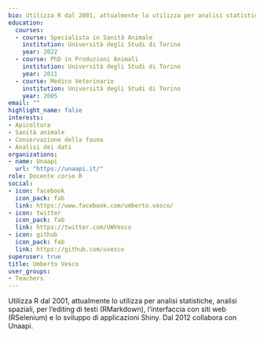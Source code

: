 ```yaml
---
bio: Utilizza R dal 2001, attualmente lo utilizza per analisi statistiche, analisi spaziali, per l’editing di testi (RMarkdown), l’interfaccia con siti web (RSelenium) e lo sviluppo di applicazioni Shiny. Dal 2012 collabora con Unaapi.
education:
  courses:
  - course: Specialista in Sanità Animale
    institution: Università degli Studi di Torino
    year: 2022
  - course: PhD in Produzioni Animali
    institution: Università degli Studi di Torino
    year: 2011
  - course: Medico Veterinario
    institution: Università degli Studi di Torino
    year: 2005
email: ""
highlight_name: false
interests:
- Apicoltura
- Sanità animale
- Conservazione della fauna
- Analisi dei dati
organizations:
- name: Unaapi
  url: "https://unaapi.it/"
role: Docente corso R
social:
- icon: facebook
  icon_pack: fab
  link: https://www.facebook.com/umberto.vesco/
- icon: twitter
  icon_pack: fab
  link: https://twitter.com/UWVesco
- icon: github
  icon_pack: fab
  link: https://github.com/uvesco
superuser: true
title: Umberto Vesco
user_groups:
- Teachers
---
```


Utilizza R dal 2001, attualmente lo utilizza per analisi statistiche, analisi spaziali, per l’editing di testi (RMarkdown), l’interfaccia con siti web (RSelenium) e lo sviluppo di applicazioni Shiny. Dal 2012 collabora con Unaapi.